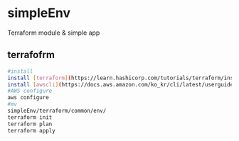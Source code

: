 # simpleEnv
Terraform module &amp; simple app


## terrafofrm 

```bash
#install 
install [terraform](https://learn.hashicorp.com/tutorials/terraform/install-cli, "terraform install")
install [awscli](https://docs.aws.amazon.com/ko_kr/cli/latest/userguide/cli-chap-install.html, "awscli install")
#AWS configure
aws configure
#mv
simpleEnv/terraform/common/env/
terraform init
terraform plan
terraform apply 
```


